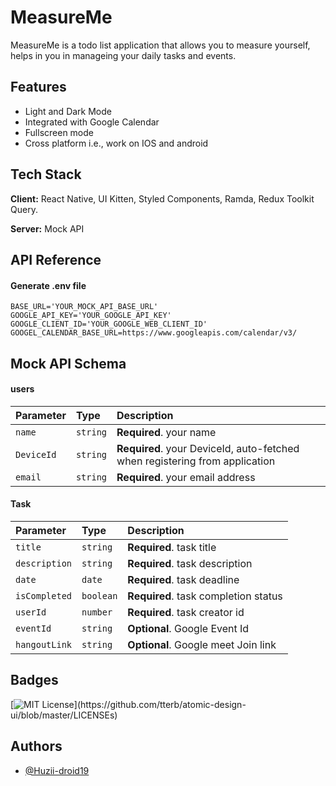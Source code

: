 
# MeasureMe

MeasureMe is a todo list application that allows you to measure yourself, helps in you in manageing your daily tasks and events.


## Features

- Light and Dark Mode
- Integrated with Google Calendar
- Fullscreen mode
- Cross platform i.e., work on IOS and android


## Tech Stack

**Client:** React Native, UI Kitten, Styled Components, Ramda, Redux Toolkit Query.

**Server:** Mock API


## API Reference

#### Generate .env file

```http
BASE_URL='YOUR_MOCK_API_BASE_URL'
GOOGLE_API_KEY='YOUR_GOOGLE_API_KEY'
GOOGLE_CLIENT_ID='YOUR_GOOGLE_WEB_CLIENT_ID'
GOOGEL_CALENDAR_BASE_URL=https://www.googleapis.com/calendar/v3/

```
## Mock API Schema
#### users

| Parameter | Type     | Description                |
| :-------- | :------- | :------------------------- |
| `name` | `string` | **Required**. your name |
| `DeviceId` | `string` | **Required**. your DeviceId, auto-fetched when registering from application |
| `email` | `string` | **Required**. your email address|

#### Task

| Parameter | Type     | Description                |
| :-------- | :------- | :------------------------- |
| `title` | `string` | **Required**. task title |
| `description` | `string` | **Required**. task description |
| `date` | `date` | **Required**. task deadline |
| `isCompleted` | `boolean` | **Required**. task completion status |
| `userId` | `number` | **Required**. task creator id |
| `eventId` | `string` | **Optional**. Google Event Id |
| `hangoutLink` | `string` | **Optional**. Google meet Join link |



## Badges

[![MIT License](https://img.shields.io/apm/l/atomic-design-ui.svg?)](https://github.com/tterb/atomic-design-ui/blob/master/LICENSEs)


## Authors

- [@Huzii-droid19](https://github.com/Huzii-droid19)

